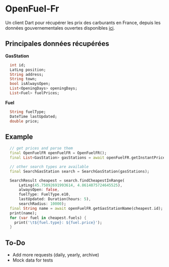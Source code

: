 # OpenFuel-Fr

Un client Dart pour récupérer les prix des carburants en France, depuis les données gouvernementales ouvertes disponibles [ici](https://www.prix-carburants.gouv.fr/rubrique/opendata/).

## Principales données récupérées
**GasStation**
```dart
  int id;
  LatLng position;
  String address;
  String town;
  bool isAlwaysOpen;
  List<OpeningDays> openingDays;
  List<Fuel> fuelPrices;
```

**Fuel**
```dart
  String fuelType;
  DateTime lastUpdated;
  double price;
```


## Example

```dart
  // get prices and parse them
  final OpenFuelFR openFuelFR = OpenFuelFR();
  final List<GasStation> gasStations = await openFuelFR.getInstantPrices();

  // other search types are available
  final SearchGasStation search = SearchGasStation(gasStations);

  SearchResult cheapest = search.findCheapestInRange(
      LatLng(45.75892691993614, 4.8614875724645525),
      alwaysOpen: false,
      fuelType: FuelType.e10,
      lastUpdated: Duration(hours: 5),
      searchRadius: 10000);
  final String name = await openFuelFR.getGasStationName(cheapest.id);
  print(name);
  for (var fuel in cheapest.fuels) {
    print('\t${fuel.type}: ${fuel.price}');
  }
```

## To-Do
- Add more requests (daily, yearly, archive)
- Mock data for tests